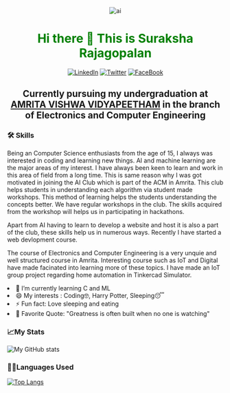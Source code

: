 <div align="center">
  <img src="https://imgs.search.brave.com/6t2-u_cXXPaUhxdosN-itUgiXUDvVArBCDONIYcz228/rs:fit:1200:590:1/g:ce/aHR0cHM6Ly9pbnRl/cnNvZy5jb20vd3At/Y29udGVudC91cGxv/YWRzLzIwMTkvMTIv/dWtyYWluaWFuLWFp/LWRldmVsb3BtZW50/LmpwZw"  alt="ai">
  </div>
  <div align="center">
  <h1 style='color: green; text-align: center;'> Hi there 👋 This is Suraksha Rajagopalan </h1>
  <a href="https://www.linkedin.com/in/suraksha-rajagopalan-9769891b7/"><img alt="LinkedIn" src="https://img.shields.io/badge/linkedin-%230077B5.svg?style=for-the-badge&logo=linkedin&logoColor=white"></a>
  <a href="https://twitter.com/R_Suraksha"><img alt="Twitter" src="https://img.shields.io/badge/Twitter-1DA1F2?style=for-the-badge&logo=twitter&logoColor=white"></a>
  <a href="https://www.facebook.com/suraksha.r.56"><img alt="FaceBook" src="https://img.shields.io/badge/Facebook-1877F2?style=for-the-badge&logo=facebook&logoColor=white"></a>
  
</div>
  
<div align="center">
<h2>Currently pursuing my undergraduation at <a href="https://amrita.edu/campus/amritapuri/" target="_main">AMRITA VISHWA VIDYAPEETHAM</a> in the branch of Electronics and Computer Engineering </h2>
</div>
<div>
  <h3>🛠️ Skills</h3>
<p> Being an Computer Science enthusiasts from the age of 15, I always was interested in coding and learning new things. AI and machine learning are the major areas of my interest. I have always been keen to learn and work in this area of field from a long time. This is same reason why I was got motivated in joining the AI Club which is part of the ACM in Amrita. This club helps students in understanding each algorithm via student made workshops. This method of learning helps the students understanding the concepts better. We have regular workshops in the club. The skills acquired from the workshop will helps us in participating in hackathons.</p>
  <p> Apart from AI having to learn to develop a website and host it is also a part of the club, these skills help us in numerous ways. Recently I have started a web devlopment course. </p>
  <p>The course of Electronics and Computer Engineering is a very unquie and well structured course in Amrita. Interesting course such as IoT and Digital have made facinated into learning more of these topics. I have made an IoT group project regarding home automation in Tinkercad Simulator.</p>
  
  </div>
  <li>🌱 I’m currently learning C and ML</li>
<li>😄 My interests : Coding🤓, Harry Potter, Sleeping😴</li>
<li>⚡ Fun fact: Love sleeping and eating </li>
<li>💬 Favorite Quote: "Greatness is often built when no one is watching"</li>

<h3>📈My Stats</h3>


![My GitHub stats](https://github-readme-stats.vercel.app/api?username=Suraksha-Rajagopalan&show_icons=true&theme=radical)


<h3>👨‍💻Languages Used</h3>

[![Top Langs](https://github-readme-stats.vercel.app/api/top-langs/?username=Suraksha-Rajagopalan&layout=compact)](https://github.com/Suraksha-Rajagopalan/github-readme-stats)

